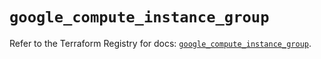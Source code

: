 # `google_compute_instance_group`

Refer to the Terraform Registry for docs: [`google_compute_instance_group`](https://registry.terraform.io/providers/hashicorp/google/5.15.0/docs/resources/compute_instance_group).
